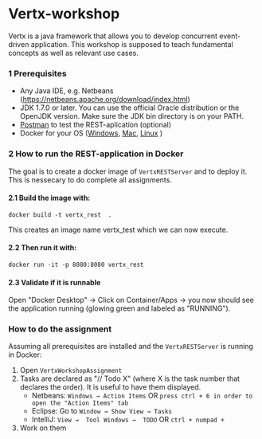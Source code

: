 # Vertx-workshop

Vertx is a java framework that allows you to develop concurrent event-driven application. This workshop is supposed to teach fundamental concepts as well as relevant use cases.

### 1 Prerequisites
* Any Java IDE, e.g. Netbeans (https://netbeans.apache.org/download/index.html)
* JDK 1.7.0 or later. You can use the official Oracle distribution or the OpenJDK version. Make sure the JDK bin directory is on your PATH.
* [Postman](https://www.postman.com/downloads/) to test the REST-aplication (optional)
* Docker for your OS ([Windows](https://docs.docker.com/docker-for-windows/install/), [Mac](https://docs.docker.com/docker-for-mac/install/), [Linux](https://docs.docker.com/engine/install/) )

### 2 How to run the REST-application in Docker
The goal is to create a docker image of `VertxRESTServer` and to deploy it. This is nessecary to do complete all assignments.

#### 2.1 Build the image with:
    docker build -t vertx_rest  .
This creates an image name vertx_test which we can now execute.

#### 2.2 Then run it with:                
    docker run -it -p 8080:8080 vertx_rest

#### 2.3 Validate if it is runnable
Open "Docker Desktop" -> Click on Container/Apps -> you now should see the application running (glowing green and labeled as "RUNNING").
 
### How to do the assignment
Assuming all prerequisites are installed and the `VertxRESTServer` is running in Docker:
1. Open `VertxWorkshopAssignment`
2. Tasks are declared as "// Todo X" (where X is the task number that declares the order). It is useful to have them displayed.
   - Netbeans: `Windows → Action Items` OR `press ctrl + 6 in order to open the "Action Items" tab`
   - Eclipse: Go to `Window → Show View → Tasks`
   - IntelliJ: `View →  Tool Windows →  TODO` OR `ctrl + numpad +`
3. Work on them
 



